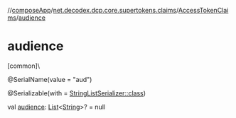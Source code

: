 //[composeApp](../../../index.md)/[net.decodex.dcp.core.supertokens.claims](../index.md)/[AccessTokenClaims](index.md)/[audience](audience.md)

# audience

[common]\

@SerialName(value = &quot;aud&quot;)

@Serializable(with = [StringListSerializer::class](../../net.decodex.dcp.core.utils/-string-list-serializer/index.md))

val [audience](audience.md): [List](https://kotlinlang.org/api/latest/jvm/stdlib/kotlin.collections/-list/index.html)&lt;[String](https://kotlinlang.org/api/latest/jvm/stdlib/kotlin/-string/index.html)&gt;? = null
